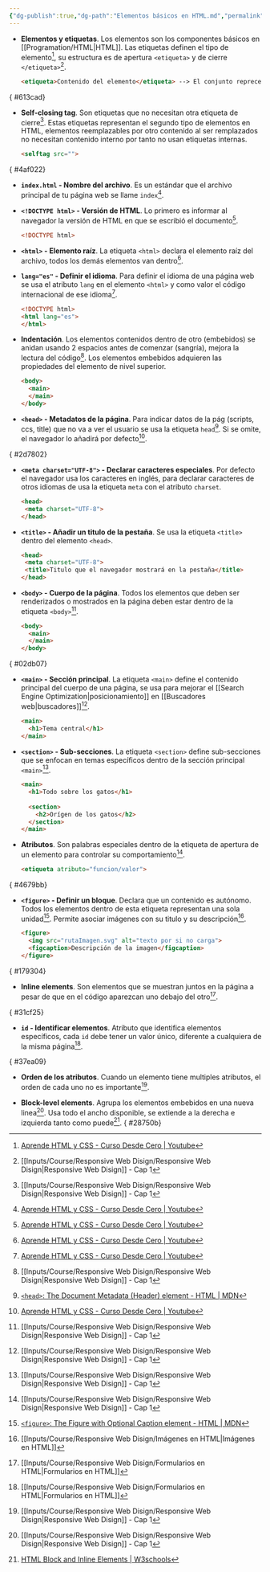 ```yaml
---
{"dg-publish":true,"dg-path":"Elementos básicos en HTML.md","permalink":"/elementos-basicos-en-html/","hide":true,"tags":["programation","HTML","DVC/RWD/1","publish"]}
---
```


[^1]: [[Inputs/Course/Responsive Web Disign/Responsive Web Disign\|Responsive Web Disign]] - Cap 1
[^2]: [[Inputs/Course/Responsive Web Disign/Imágenes en HTML\|Imágenes en HTML]]
[^3]: [`<head>`: The Document Metadata (Header) element - HTML | MDN](https://developer.mozilla.org/en-US/docs/Web/HTML/Element/head)
[^4]:[`<figure>`: The Figure with Optional Caption element - HTML | MDN](https://developer.mozilla.org/en-US/docs/Web/HTML/Element/figure)
[^5]: [[Inputs/Course/Responsive Web Disign/Formularios en HTML\|Formularios en HTML]]
[^6]: [HTML Block and Inline Elements | W3schools](https://www.w3schools.com/html/html_blocks.asp#:~:text=A%20block%2Dlevel%20element%20always%20takes%20up%20the%20full%20width,paragraph%20in%20an%20HTML%20document.)
[^7]: [Aprende HTML y CSS - Curso Desde Cero | Youtube](https://www.youtube.com/watch?v=XqFR2lqBYPs)

- **Elementos y etiquetas**. Los elementos son los componentes básicos en [[Programation/HTML\|HTML]]. Las etiquetas definen el tipo de elemento[^7], su estructura es de apertura `<etiqueta>` y de cierre `</etiqueta>`[^1].
   ```html
   <etiqueta>Contenido del elemento</etiqueta> --> El conjunto reprecenta un elemento
   ```

{ #613cad}

- **Self-closing tag**. Son etiquetas que no necesitan otra etiqueta de cierre[^1]. Estas etiquetas representan el segundo tipo de elementos en HTML, elementos reemplazables por otro contenido al ser remplazados no necesitan contenido interno por tanto no usan etiquetas internas.
   ```HTML
   <selftag src="">  
   ```

{ #4af022}

- **`index.html` - Nombre del archivo**. Es un estándar que el archivo principal de tu página web se llame `index`[^7].

- **`<!DOCTYPE html>` - Versión de HTML**. Lo primero es informar al navegador la versión de HTML en que se escribió el documento[^7].
   ```HTML 
  <!DOCTYPE html>
   ```

- **`<html>` - Elemento raíz**. La etiqueta `<html>` declara el elemento raíz del archivo, todos los demás elementos van dentro[^7].

- **`lang="es"` - Definir el idioma**. Para definir el idioma de una página web se usa el atributo `lang` en el elemento `<html>` y como valor el código internacional de ese idioma[^7].
   ```HTML 
  <!DOCTYPE html>
  <html lang="es">
  </html>
   ```

- **Indentación**. Los elementos contenidos dentro de otro (embebidos) se anidan usando 2 espacios antes de comenzar (sangría), mejora la lectura del código[^1]. Los elementos embebidos adquieren las propiedades del elemento de nivel superior.
   ```HTML
   <body>
     <main>
     </main>
   </body>
   ```

- **`<head>` - Metadatos de la página**. Para indicar datos de la pág (scripts, ccs, title) que no va a ver el usuario se usa la etiqueta `head`[^3]. Si se omite, el navegador lo añadirá por defecto[^7].

{ #2d7802}


- **`<meta charset="UTF-8">` - Declarar caracteres especiales**. Por defecto el navegador usa los caracteres en inglés, para declarar caracteres de otros idiomas de usa la etiqueta `meta` con el atributo `charset`.
   ```HTML 
  <head>
    <meta charset="UTF-8">
  </head> 
   ```

- **`<title>` - Añadir un titulo de la pestaña**. Se usa la etiqueta `<title>` dentro del elemento `<head>`.
   ```HTML 
  <head>
    <meta charset="UTF-8">
    <title>Titulo que el navegador mostrará en la pestaña</title>
  </head>
  ```

- **`<body>` - Cuerpo de la página**. Todos los elementos que deben ser renderizados o mostrados en la página deben estar dentro de la etiqueta `<body>`[^1].
   ```HTML 
  <body>
     <main>
     </main>
  </body>
   ```

{ #02db07}

- **`<main>` - Sección principal**. La etiqueta `<main>` define el contenido principal del cuerpo de una página, se usa para mejorar el [[Search Engine Optimization\|posicionamiento]] en [[Buscadores web\|buscadores]][^1].
   ```HTML 
   <main>
     <h1>Tema central</h1>
   </main>
   ```

- **`<section>` - Sub-secciones**. La etiqueta `<section>` define sub-secciones que se enfocan en temas específicos dentro de la sección principal `<main>`[^1].
   ```HTML 
   <main>
     <h1>Todo sobre los gatos</h1>
     
     <section>
       <h2>Orígen de los gatos</h2>
     </section>
   </main>
   ```

- **Atributos**. Son palabras especiales dentro de la etiqueta de apertura de un elemento para controlar su comportamiento[^1].
   ```HTML 
   <etiqueta atributo="funcion/valor">
   ```

{ #4679bb}

- **`<figure>` - Definir un bloque**. Declara que un contenido es autónomo. Todos los elementos dentro de esta etiqueta representan una sola unidad[^4]. Permite asociar imágenes con su titulo y su descripción[^2].
   ```HTML 
  <figure>
     <img src="rutaImagen.svg" alt="texto por si no carga">
     <figcaption>Descripción de la imagen</figcaption>
   </figure>
   ```

{ #179304}

- **Inline elements**. Son elementos que se muestran juntos en la página a pesar de que en el código aparezcan uno debajo del otro[^5].

{ #31cf25}

- **`id` - Identificar elementos**. Atributo que identifica elementos específicos, cada `id` debe tener un valor único, diferente a cualquiera de la misma página[^5].

{ #37ea09}

- **Orden de los atributos**. Cuando un elemento tiene multiples atributos, el orden de cada uno no es importante[^1].

- **Block-level elements**. Agrupa los elementos embebidos en una nueva linea[^1]. Usa todo el ancho disponible, se extiende a la derecha e izquierda tanto como puede[^6].
{ #28750b}


